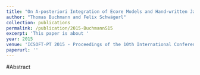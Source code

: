 ```yaml
---
title: "On A-posteriori Integration of Ecore Models and Hand-written Java Code"
author: "Thomas Buchmann and Felix Schwägerl"
collection: publications
permalink: /publication/2015-BuchmannS15
excerpt: 'This paper is about '
year: 2015
venue: 'ICSOFT-PT 2015 - Proceedings of the 10th International Conference on Software Paradigm Trends, Colmar, Alsace, France, 20-22 July, 2015'
paperurl: ''
---
```


#Abstract
